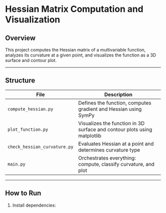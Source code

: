# Hessian Matrix Computation and Visualization

## Overview
This project computes the Hessian matrix of a multivariable function, analyzes its curvature at a given point, and visualizes the function as a 3D surface and contour plot.

---

## Structure

| File                          | Description                                                             |
|--------------------------------|-------------------------------------------------------------------------|
| `compute_hessian.py`           | Defines the function, computes gradient and Hessian using SymPy         |
| `plot_function.py`             | Visualizes the function in 3D surface and contour plots using matplotlib |
| `check_hessian_curvature.py`   | Evaluates Hessian at a point and determines curvature type              |
| `main.py`                      | Orchestrates everything: compute, classify curvature, and plot          |

---

## How to Run
1. Install dependencies:
